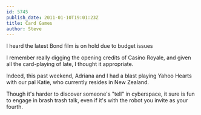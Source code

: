 ```yaml
---
id: 5745
publish_date: 2011-01-10T19:01:23Z
title: Card Games
author: Steve
---
```

I heard the latest Bond film is on hold due to budget issues

I remember really digging the opening credits of Casino Royale, and given all the card-playing of late, I thought it appropriate.

Indeed, this past weekend, Adriana and I had a blast playing Yahoo Hearts with our pal Katie, who currently resides in New Zealand.

Though it's harder to discover someone's "tell" in cyberspace, it sure is fun to engage in brash trash talk, even if it's with the robot you invite as your fourth.